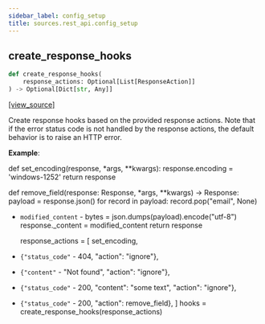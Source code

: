 ```yaml
---
sidebar_label: config_setup
title: sources.rest_api.config_setup
---
```


## create\_response\_hooks

```python
def create_response_hooks(
    response_actions: Optional[List[ResponseAction]]
) -> Optional[Dict[str, Any]]
```

[[view_source]](https://github.com/dlt-hub/dlt/blob/f0690715274590fc4cacf1165e3661aaa7af1c15/dlt/sources/rest_api/config_setup.py#L536)

Create response hooks based on the provided response actions. Note
that if the error status code is not handled by the response actions,
the default behavior is to raise an HTTP error.

**Example**:

  def set_encoding(response, *args, **kwargs):
  response.encoding = 'windows-1252'
  return response
  
  def remove_field(response: Response, *args, **kwargs) -> Response:
  payload = response.json()
  for record in payload:
  record.pop("email", None)
- `modified_content` - bytes = json.dumps(payload).encode("utf-8")
  response._content = modified_content
  return response
  
  response_actions = [
  set_encoding,
- `{"status_code"` - 404, "action": "ignore"},
- `{"content"` - "Not found", "action": "ignore"},
- `{"status_code"` - 200, "content": "some text", "action": "ignore"},
- `{"status_code"` - 200, "action": remove_field},
  ]
  hooks = create_response_hooks(response_actions)

